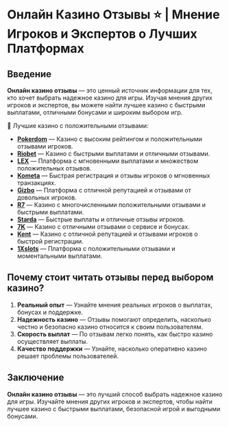 # Онлайн Казино Отзывы ⭐ | Мнение Игроков и Экспертов о Лучших Платформах

## Введение

**Онлайн казино отзывы** — это ценный источник информации для тех, кто хочет выбрать надежное казино для игры. Изучая мнения других игроков и экспертов, вы можете найти лучшее казино с быстрыми выплатами, отличными бонусами и широким выбором игр.

🎲 Лучшие казино с положительными отзывами:

- **[Pokerdom](https://brandplay.link/4k77v2yx)** — Казино с высоким рейтингом и положительными отзывами игроков.
- **[Riobet](https://brandplay.link/7xBLTPyj)** — Казино с быстрыми выплатами и отличными отзывами.
- **[LEX](https://brandplay.link/zW4hdDFV)** — Платформа с мгновенными выплатами и множеством положительных отзывов.
- **[Kometa](https://brandplay.link/8ZymQJV8)** — Быстрая регистрация и отзывы игроков о мгновенных транзакциях.
- **[Gizbo](https://brandplay.link/bprXw4YV)** — Платформа с отличной репутацией и отзывами от довольных игроков.
- **[R7](https://brandplay.link/bMd3Yjsw)** — Казино с многочисленными положительными отзывами и быстрыми выплатами.
- **[Starda](https://brandplay.link/fB7xwRFL)** — Быстрые выплаты и отличные отзывы игроков.
- **[7K](https://brandplay.link/BvQyFShp)** — Казино с отличными отзывами о сервисе и бонусах.
- **[Kent](https://brandplay.link/Fv2WP3js)** — Казино с отличной репутацией и отзывами игроков о быстрой регистрации.
- **[1Xslots](https://brandplay.link/hSB1khtr)** — Платформа с положительными отзывами и моментальными выплатами.

## Почему стоит читать отзывы перед выбором казино?

1. **Реальный опыт** — Узнайте мнения реальных игроков о выплатах, бонусах и поддержке.
2. **Надежность казино** — Отзывы помогают определить, насколько честно и безопасно казино относится к своим пользователям.
3. **Скорость выплат** — По отзывам легко понять, как быстро казино осуществляет выплаты.
4. **Качество поддержки** — Узнайте, насколько оперативно казино решает проблемы пользователей.

## Заключение

**Онлайн казино отзывы** — это лучший способ выбрать надежное казино для игры. Изучайте мнения других игроков и экспертов, чтобы найти лучшее казино с быстрыми выплатами, безопасной игрой и выгодными бонусами.
